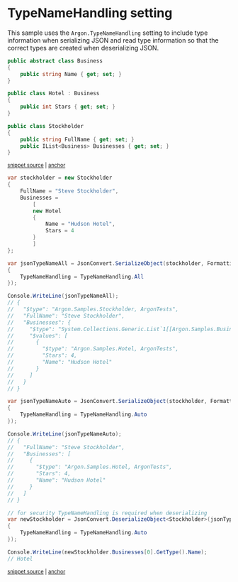 # TypeNameHandling setting

This sample uses the `Argon.TypeNameHandling` setting to include type information when serializing JSON and read type information so that the correct types are created when deserializing JSON.

<!-- snippet: SerializeTypeNameHandlingTypes -->
<a id='snippet-SerializeTypeNameHandlingTypes'></a>
```cs
public abstract class Business
{
    public string Name { get; set; }
}

public class Hotel : Business
{
    public int Stars { get; set; }
}

public class Stockholder
{
    public string FullName { get; set; }
    public IList<Business> Businesses { get; set; }
}
```
<sup><a href='/src/ArgonTests/Documentation/Samples/Serializer/SerializeTypeNameHandling.cs#L7-L25' title='Snippet source file'>snippet source</a> | <a href='#snippet-SerializeTypeNameHandlingTypes' title='Start of snippet'>anchor</a></sup>
<!-- endSnippet -->

<!-- snippet: SerializeTypeNameHandlingUsage -->
<a id='snippet-SerializeTypeNameHandlingUsage'></a>
```cs
var stockholder = new Stockholder
{
    FullName = "Steve Stockholder",
    Businesses =
        [
        new Hotel
        {
            Name = "Hudson Hotel",
            Stars = 4
        }
        ]
};

var jsonTypeNameAll = JsonConvert.SerializeObject(stockholder, Formatting.Indented, new JsonSerializerSettings
{
    TypeNameHandling = TypeNameHandling.All
});

Console.WriteLine(jsonTypeNameAll);
// {
//   "$type": "Argon.Samples.Stockholder, ArgonTests",
//   "FullName": "Steve Stockholder",
//   "Businesses": {
//     "$type": "System.Collections.Generic.List`1[[Argon.Samples.Business, ArgonTests]], mscorlib",
//     "$values": [
//       {
//         "$type": "Argon.Samples.Hotel, ArgonTests",
//         "Stars": 4,
//         "Name": "Hudson Hotel"
//       }
//     ]
//   }
// }

var jsonTypeNameAuto = JsonConvert.SerializeObject(stockholder, Formatting.Indented, new JsonSerializerSettings
{
    TypeNameHandling = TypeNameHandling.Auto
});

Console.WriteLine(jsonTypeNameAuto);
// {
//   "FullName": "Steve Stockholder",
//   "Businesses": [
//     {
//       "$type": "Argon.Samples.Hotel, ArgonTests",
//       "Stars": 4,
//       "Name": "Hudson Hotel"
//     }
//   ]
// }

// for security TypeNameHandling is required when deserializing
var newStockholder = JsonConvert.DeserializeObject<Stockholder>(jsonTypeNameAuto, new JsonSerializerSettings
{
    TypeNameHandling = TypeNameHandling.Auto
});

Console.WriteLine(newStockholder.Businesses[0].GetType().Name);
// Hotel
```
<sup><a href='/src/ArgonTests/Documentation/Samples/Serializer/SerializeTypeNameHandling.cs#L30-L92' title='Snippet source file'>snippet source</a> | <a href='#snippet-SerializeTypeNameHandlingUsage' title='Start of snippet'>anchor</a></sup>
<!-- endSnippet -->
